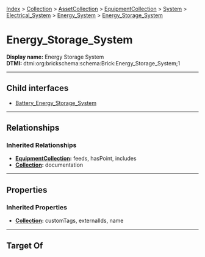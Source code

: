 [Index](../../../../../../../Index.md) > [Collection](../../../../../../Collection.md) > [AssetCollection](../../../../../AssetCollection.md) > [EquipmentCollection](../../../../EquipmentCollection.md) > [System](../../../System.md) > [Electrical_System](../../Electrical_System.md) > [Energy_System](../Energy_System.md) > [Energy_Storage_System](#)
# Energy_Storage_System

**Display name:** Energy Storage System<br />
**DTMI:** dtmi:org:brickschema:schema:Brick:Energy_Storage_System;1

---

## Child interfaces
* [Battery_Energy_Storage_System](Battery_Energy_Storage_System.md)

---

## Relationships
### Inherited Relationships
* **[EquipmentCollection](../../../../EquipmentCollection.md):** feeds, hasPoint, includes
* **[Collection](../../../../../../Collection.md):** documentation

---

## Properties
### Inherited Properties
* **[Collection](../../../../../../Collection.md):** customTags, externalIds, name

---

## Target Of

